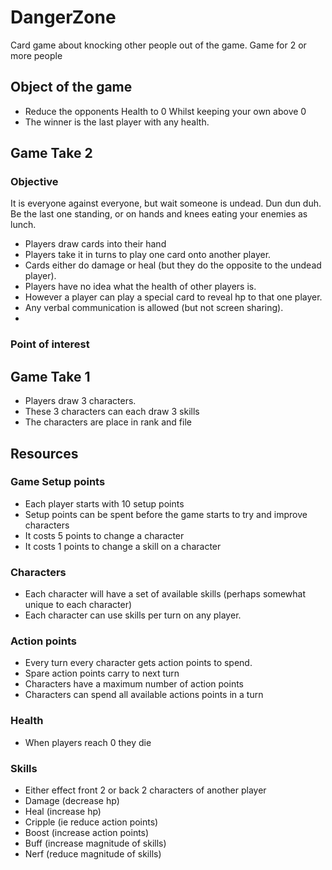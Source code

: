 # DangerZone

Card game about knocking other people out of the game.
Game for 2 or more people

## Object of the game

- Reduce the opponents Health to 0 Whilst keeping your own above 0
- The winner is the last player with any health.

## Game Take 2

### Objective

It is everyone against everyone, but wait someone is undead.
Dun dun duh.
Be the last one standing, or on hands and knees eating your enemies as lunch.

- Players draw cards into their hand
- Players take it in turns to play one card onto another player.
- Cards either do damage or heal (but they do the opposite to the undead player).
- Players have no idea what the health of other players is.
- However a player can play a special card to reveal hp to that one player.
- Any verbal communication is allowed (but not screen sharing).
-

### Point of interest


## Game Take 1

- Players draw 3 characters.
- These 3 characters can each draw 3 skills
- The characters are place in rank and file

## Resources

### Game Setup points

- Each player starts with 10 setup points
- Setup points can be spent before the game starts to try and improve characters
- It costs 5 points to change a character
- It costs 1 points to change a skill on a character

### Characters

- Each character will have a set of available skills (perhaps somewhat unique to each character)
- Each character can use skills per turn on any player.

### Action points

- Every turn every character gets action points to spend.
- Spare action points carry to next turn
- Characters have a maximum number of action points
- Characters can spend all available actions points in a turn

### Health

- When players reach 0 they die

### Skills

- Either effect front 2 or back 2 characters of another player
- Damage (decrease hp)
- Heal (increase hp)
- Cripple (ie reduce action points)
- Boost (increase action points)
- Buff (increase magnitude of skills)
- Nerf (reduce magnitude of skills)
